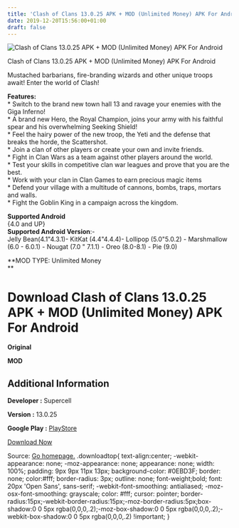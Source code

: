 ```yaml
---
title: 'Clash of Clans 13.0.25 APK + MOD (Unlimited Money) APK For Android'
date: 2019-12-20T15:56:00+01:00
draft: false
---
```


![Clash of Clans 13.0.25 APK + MOD (Unlimited Money) APK For Android](https://i2.wp.com/apkhome.net/wp-content/uploads/2019/12/Clash-of-Clans-13.0.25-MOD-DATA-Unlimited-Money.png "Clash of Clans 13.0.25 APK + MOD (Unlimited Money) APK For Android")

  

Clash of Clans 13.0.25 APK + MOD (Unlimited Money) APK For Android

Mustached barbarians, fire-branding wizards and other unique troops await! Enter the world of Clash!

**Features:**  
\* Switch to the brand new town hall 13 and ravage your enemies with the Giga Inferno!  
\* A brand new Hero, the Royal Champion, joins your army with his faithful spear and his overwhelming Seeking Shield!  
\* Feel the hairy power of the new troop, the Yeti and the defense that breaks the horde, the Scattershot.  
\* Join a clan of other players or create your own and invite friends.  
\* Fight in Clan Wars as a team against other players around the world.  
\* Test your skills in competitive clan war leagues and prove that you are the best.  
\* Work with your clan in Clan Games to earn precious magic items  
\* Defend your village with a multitude of cannons, bombs, traps, mortars and walls.  
\* Fight the Goblin King in a campaign across the kingdom.

**Supported Android**  
{4.0 and UP}  
**Supported Android Version**:-  
Jelly Bean(4.1"4.3.1)- KitKat (4.4"4.4.4)- Lollipop (5.0"5.0.2) - Marshmallow (6.0 - 6.0.1) - Nougat (7.0 " 7.1.1) - Oreo (8.0-8.1) - Pie (9.0)

**MOD TYPE: Unlimited Money  
**

Download Clash of Clans 13.0.25 APK + MOD (Unlimited Money) APK For Android
===========================================================================

**Original**

**MOD**

Additional Information
----------------------

**Developer :** Supercell

**Version :** 13.0.25

**Google Play :** [PlayStore](https://play.google.com/store/apps/details?id=com.supercell.clashofclans#)

  

[Download Now](https://store4app.co/post/clash-of-clans-13-0-25-apk-mod-unlimited-money-apk-for-android_1576780928)

  
Source: [Go homepage.](https://store4app.co/post/clash-of-clans-13-0-25-apk-mod-unlimited-money-apk-for-android_1576780928) .downloadtop{ text-align:center; -webkit-appearance: none; -moz-appearance: none; appearance: none; width: 100%; padding: 9px 9px 11px 13px; background-color: #0EBD3F; border: none; color:#fff; border-radius: 3px; outline: none; font-weight;bold; font: 20px 'Open Sans', sans-serif; -webkit-font-smoothing: antialiased; -moz-osx-font-smoothing: grayscale; color: #fff; cursor: pointer; border-radius:15px;-webkit-border-radius:15px;-moz-border-radius:5px;box-shadow:0 0 5px rgba(0,0,0,.2);-moz-box-shadow:0 0 5px rgba(0,0,0,.2);-webkit-box-shadow:0 0 5px rgba(0,0,0,.2) !important; }